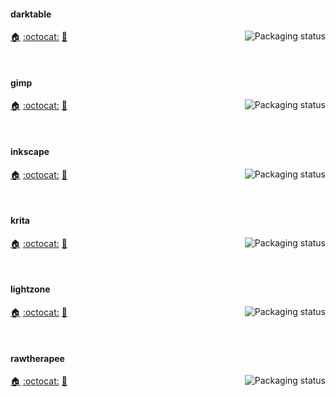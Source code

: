 
#### darktable
<a href="https://repology.org/project/darktable/versions">
    <img src="https://repology.org/badge/vertical-allrepos/darktable.svg?columns=3&header=darktable" alt="Packaging status" align="right">
</a>

[:house:](https://darktable.org) [:octocat:](https://github.com/darktable-org/darktable) [:bookmark:](https://github.com/darktable-org/darktable/blob/master/RELEASE_NOTES.md)

<br clear="right"/>

#### gimp
<a href="https://repology.org/project/gimp/versions">
    <img src="https://repology.org/badge/vertical-allrepos/gimp.svg?columns=3&header=gimp" alt="Packaging status" align="right">
</a>

[:house:](https://gimp.org) [:octocat:](https://gitlab.gnome.org/GNOME/gimp) [:bookmark:](https://gitlab.gnome.org/GNOME/gimp/-/blob/master/NEWS?ref_type=heads)

<br clear="right"/>

#### inkscape
<a href="https://repology.org/project/inkscape/versions">
    <img src="https://repology.org/badge/vertical-allrepos/inkscape.svg?columns=3&header=inkscape" alt="Packaging status" align="right">
</a>

[:house:](https://inkscape.org) [:octocat:](https://gitlab.com/inkscape/inkscape) [:bookmark:](https://gitlab.com/inkscape/inkscape/-/releases)

<br clear="right"/>

#### krita
<a href="https://repology.org/project/krita/versions">
    <img src="https://repology.org/badge/vertical-allrepos/krita.svg?columns=3&header=krita" alt="Packaging status" align="right">
</a>

[:house:](https://krita.org) [:octocat:](https://invent.kde.org/graphics/krita) [:bookmark:](https://krita.org/en/about/krita-releases-overview/)

<br clear="right"/>

#### lightzone
<a href="https://repology.org/project/lightzone/versions">
    <img src="https://repology.org/badge/vertical-allrepos/lightzone.svg?columns=3&header=lightzone" alt="Packaging status" align="right">
</a>

[:house:](https://github.com/ktgw0316/LightZone) [:octocat:](https://github.com/ktgw0316/LightZone) [:bookmark:](https://github.com/ktgw0316/LightZone/releases/latest)

<br clear="right"/>

#### rawtherapee
<a href="https://repology.org/project/rawtherapee/versions">
    <img src="https://repology.org/badge/vertical-allrepos/rawtherapee.svg?columns=3&header=rawtherapee" alt="Packaging status" align="right">
</a>

[:house:](https://rawtherapee.com) [:octocat:](https://github.com/Beep6581/RawTherapee) [:bookmark:](https://github.com/Beep6581/RawTherapee/blob/dev/RELEASE_NOTES.txt)

<br clear="right"/>
